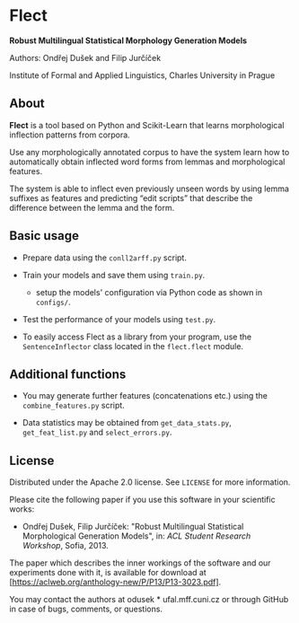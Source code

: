 Flect
=====
**Robust Multilingual Statistical Morphology Generation Models**

Authors: Ondřej Dušek and Filip Jurčíček

Institute of Formal and Applied Linguistics, Charles University in Prague

About
-----

**Flect** is a tool based on Python and Scikit-Learn that learns morphological
inflection patterns from corpora.

Use any morphologically annotated corpus to have the system learn how to 
automatically obtain inflected word forms from lemmas and morphological 
features. 

The system is able to inflect even previously unseen words by using lemma 
suffixes as features and predicting “edit scripts” that describe the 
difference between the lemma and the form.

Basic usage
------------

* Prepare data using the `conll2arff.py` script.

* Train your models and save them using `train.py`.
    * setup the models' configuration via Python code as shown in `configs/`.

* Test the performance of your models using `test.py`.

* To easily access Flect as a library from your program, use the 
    `SentenceInflector` class located in the `flect.flect` module.

Additional functions
---------------------

* You may generate further features (concatenations etc.)
    using the `combine_features.py` script.

* Data statistics may be obtained from `get_data_stats.py`,
    `get_feat_list.py` and `select_errors.py`.


License
-------

Distributed under the Apache 2.0 license. See `LICENSE` for more information.

Please cite the following paper if you use this software in your scientific
works:

* Ondřej Dušek, Filip Jurčíček: "Robust Multilingual Statistical Morphological
    Generation Models", in: *ACL Student Research Workshop*, Sofia, 2013.

The paper which describes the inner workings of the software and our 
experiments done with it, is available for download at
[https://aclweb.org/anthology-new/P/P13/P13-3023.pdf].

You may contact the authors at odusek * ufal.mff.cuni.cz or through GitHub
in case of bugs, comments, or questions.

